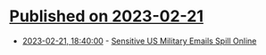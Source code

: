 # [Published on 2023-02-21](index.md)

* [2023-02-21, 18:40:00](https://news.slashdot.org/story/23/02/21/1755213/sensitive-us-military-emails-spill-online?utm_source=rss1.0mainlinkanon&utm_medium=feed) - [Sensitive US Military Emails Spill Online](https://news.slashdot.org/story/23/02/21/1755213/sensitive-us-military-emails-spill-online?utm_source=rss1.0mainlinkanon&utm_medium=feed)
